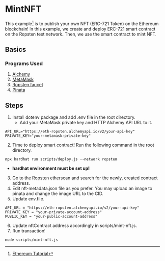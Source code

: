 # MintNFT 
This example[^1] is to publish your own NFT (ERC-721 Token) on the Ethereum blockchain! In this example, we create and deploy ERC-721 smart contract on the Ropsten test network. Then, we use the smart contract to mint NFT.

## Basics
### Programs Used
1. [Alchemy](https://www.alchemy.com/)
2. [MetaMask](https://metamask.io/)
3. [Ropsten faucet](https://faucet.ropsten.be/)
4. [Pinata](https://www.pinata.cloud/)

## Steps
1. Install dotenv package and add .env file in the root directory.
   - Add your MetaMask private key and HTTP Alchemy API URL to it.
```
API_URL="https://eth-ropsten.alchemyapi.io/v2/your-api-key"
PRIVATE_KEY="your-metamask-private-key"
```
2. Time to deploy smart contract! Run the following command in the root directory.
```
npx hardhat run scripts/deploy.js --network ropsten
```
  - **hardhat environment must be set up!**

3. Go to the Ropsten etherscan and search for the newly, created contract address.
4. Edit nft-metadata.json file as you prefer. You may upload an image to pinata and change the image URL to the CID.
5. Update env.file.
```
API_URL = "https://eth-ropsten.alchemyapi.io/v2/your-api-key"
PRIVATE_KEY = "your-private-account-address"
PUBLIC_KEY = "your-public-account-address"
```
6. Update nftContract address accordingly in scripts/mint-nft.js.
7. Run transaction!
```
node scripts/mint-nft.js
```

[^1]: [Ethereum Tutorial](https://ethereum.org/en/developers/tutorials/how-to-write-and-deploy-an-nft/)
